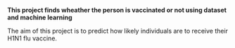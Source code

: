 **This project finds wheather the person is vaccinated or not using dataset and machine learning**

The aim of this project is to predict how likely individuals are to receive their H1N1 flu vaccine.

